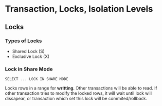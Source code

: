 # Transaction, Locks, Isolation Levels

## Locks 

### Types of Locks 
- Shared Lock (S) 
- Exclusive Lock (X)

### Lock in Share Mode

```
SELECT ... LOCK IN SHARE MODE
```
Locks rows in a range for **writting**. Other transactions will be able to read. If other transaction tries to modify the locked rows, it will wait until lock will dissapear, or transaction which set this lock will be commited/rollback. 

